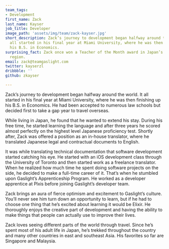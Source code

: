 ```yaml
---
team_tags:
- Development
first_name: Zack
last_name: Kayser
job_title: Developer
image_path: 'assets/img/team/zack-kayser.jpg'
short_description: Zack’s journey to development began halfway around the world. It
  all started in his final year at Miami University, where he was then finishing up
  his B.S. in Economics.
surprising_fact: Zack once won a Teacher of the Month award in Japan’s Chubu (central)
  region.
email: zack@teamgaslight.com
twitter: kayserzl
dribbble: ''
github: zkayser

---
```

Zack’s journey to development began halfway around the world. It all started in his final year at Miami University, where he was then finishing up his B.S. in Economics. He had been accepted to numerous law schools but decided first to take a gap year to travel overseas.

While living in Japan, he found that he wanted to extend his stay. During his free time, he started learning the language and after three years he scored almost perfectly on the highest level Japanese proficiency test. Shortly after, Zack was offered a position as an in-house translator, where he translated Japanese legal and contractual documents to English.

It was while translating technical documentation that software development started catching his eye. He started with an iOS development class through the University of Toronto and then started work as a freelance translator. When he realized how much time he spent doing software projects on the side, he decided to make a full-time career of it. That’s when he stumbled upon Gaslight’s Apprenticeship Program. He worked as a developer apprentice at Plxis before joining Gaslight’s developer team.

Zack brings an aura of fierce optimism and excitement to Gaslight’s culture. You’ll never see him turn down an opportunity to learn, but if he had to choose one thing that he’s excited about learning it would be Elixir. He thoroughly enjoys the creative part of development and having the ability to make things that people can actually use to improve their lives.

Zack loves seeing different parts of the world through travel. Since he’s spent most of his adult life in Japan, he’s trekked throughout the country and many other countries in east and southeast Asia. His favorites so far are Singapore and Malaysia.
